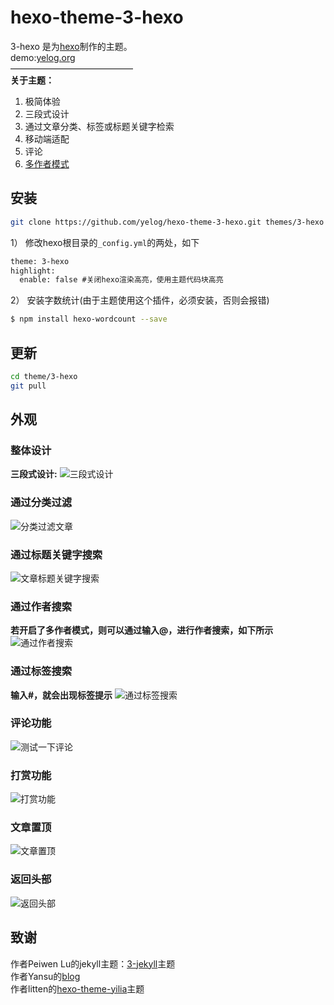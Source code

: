 hexo-theme-3-hexo
================
3-hexo 是为[hexo](https://github.com/tommy351/hexo)制作的主题。  
demo:[yelog.org](http://yelog.org/)  
——————————————  
**关于主题：**

1. 极简体验
2. 三段式设计
3. 通过文章分类、标签或标题关键字检索
4. 移动端适配
5. 评论
6. [多作者模式](http://yelog.org/2017/02/28/tools/3-hexo%E5%A4%9A%E4%BD%9C%E8%80%85%E6%A8%A1%E5%BC%8F/)

## 安装
```bash
git clone https://github.com/yelog/hexo-theme-3-hexo.git themes/3-hexo
```
1） 修改hexo根目录的`_config.yml`的两处，如下
```xml
theme: 3-hexo
highlight:
  enable: false #关闭hexo渲染高亮，使用主题代码块高亮
```

2） 安装字数统计(由于主题使用这个插件，必须安装，否则会报错)
```bash
$ npm install hexo-wordcount --save
```

## 更新
```bash
cd theme/3-hexo
git pull
```
## 外观
### 整体设计
**三段式设计:**
![三段式设计](http://yelog.org/file2017/03/blog-outline.png)
### 通过分类过滤
![分类过滤文章](http://yelog.org/file2017/03/blog-categories.gif)
### 通过标题关键字搜索
![文章标题关键字搜索](http://yelog.org/file2017/03/blog-search-title.gif)
### 通过作者搜索
**若开启了多作者模式，则可以通过输入@，进行作者搜索，如下所示**
![通过作者搜索](http://yelog.org/file2017/03/blog-search-author.gif)
### 通过标签搜索
**输入#，就会出现标签提示**
![通过标签搜索](http://yelog.org/file2017/03/blog-search-tag.gif)
### 评论功能
![测试一下评论](http://yelog.org/file2017/03/blog-comments.gif)
### 打赏功能
![打赏功能](http://yelog.org/file2017/03/blog-dashang.gif)
### 文章置顶
![文章置顶](http://yelog.org/file2017/03/blog-top.png)
### 返回头部
![返回头部](http://yelog.org/file2017/03/blog-top.gif)

## 致谢
 作者Peiwen Lu的jekyll主题：[3-jekyll](https://github.com/P233/3-Jekyll)主题  
 作者Yansu的[blog](http://yansu.org/)  
 作者litten的[hexo-theme-yilia](https://github.com/litten/hexo-theme-yilia)主题
